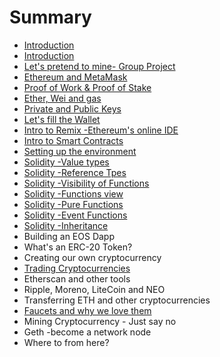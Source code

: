 # Summary

* [Introduction](README.md)
* [Introduction ](introduction.md)
* [Let's pretend to mine- Group Project](lets-pretend-to-mine-group-project.md)
* [Ethereum and MetaMask](chapter1.md)
* [Proof of Work & Proof of Stake ](proof-of-work-and-proof-of-stake.md)
* [Ether, Wei and gas](filling-our-wallet.md)
* [Private and Public Keys](private-and-public-keys.md)
* [Let's fill the Wallet](lets-fill-the-wallet.md)
* [Intro to Remix -Ethereum's online IDE ](intro-to-remix-ethereums-online-ide.md)
* [Intro to Smart Contracts](intro-to-smart-contracts.md)
* [Setting up the environment](intro-to-truffle-cli.md)
* [Solidity -Value types](solidity-value-types.md)
* [Solidity -Reference Tpes](solidity-reference-tpes.md)
* [Solidity -Visibility of Functions](solidity-visibility-of-functions.md)
* [Solidity -Functions view](solidity-functions-view.md)
* [Solidity -Pure Functions](solidity-pure-functions.md)
* [Solidity -Event Functions](solidity-event-functions.md)
* [Solidity -Inheritance ](solidity-inheritance.md)
* Building an EOS Dapp
* What's an ERC-20 Token?
* Creating our own cryptocurrency
* [Trading Cryptocurrencies](trading-cryptocurrencies.md)
* Etherscan and other tools
* Ripple, Moreno, LiteCoin and NEO
* Transferring ETH and other cryptocurrencies
* [Faucets and why we love them](faucets-and-why-we-love-them.md)
* Mining Cryptocurrency - Just say no
* Geth -become a network node
* Where to from here?

